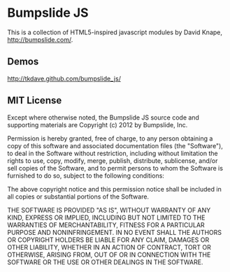 Bumpslide JS
============

This is a collection of HTML5-inspired javascript modules by David Knape, http://bumpslide.com/.



Demos
-----

http://tkdave.github.com/bumpslide_js/



MIT License
-----------

Except where otherwise noted, the Bumpslide JS source code and
supporting materials are Copyright (c) 2012 by Bumpslide, Inc.

Permission is hereby granted, free of charge, to any person obtaining a copy
of this software and associated documentation files (the "Software"), to deal
in the Software without restriction, including without limitation the rights
to use, copy, modify, merge, publish, distribute, sublicense, and/or sell
copies of the Software, and to permit persons to whom the Software is
furnished to do so, subject to the following conditions:

The above copyright notice and this permission notice shall be included in
all copies or substantial portions of the Software.

THE SOFTWARE IS PROVIDED "AS IS", WITHOUT WARRANTY OF ANY KIND, EXPRESS OR
IMPLIED, INCLUDING BUT NOT LIMITED TO THE WARRANTIES OF MERCHANTABILITY,
FITNESS FOR A PARTICULAR PURPOSE AND NONINFRINGEMENT. IN NO EVENT SHALL THE
AUTHORS OR COPYRIGHT HOLDERS BE LIABLE FOR ANY CLAIM, DAMAGES OR OTHER
LIABILITY, WHETHER IN AN ACTION OF CONTRACT, TORT OR OTHERWISE, ARISING FROM,
OUT OF OR IN CONNECTION WITH THE SOFTWARE OR THE USE OR OTHER DEALINGS IN
THE SOFTWARE.
